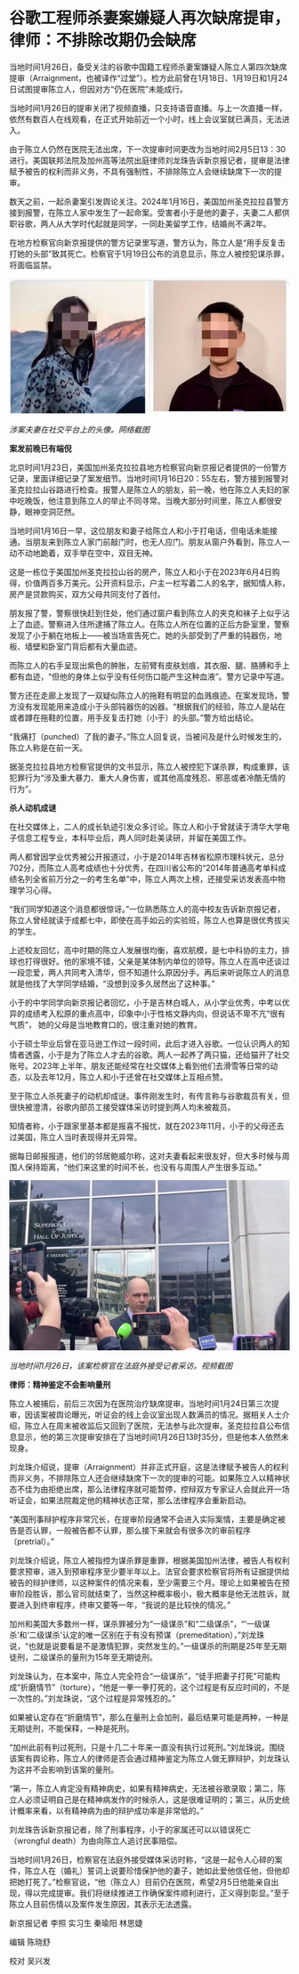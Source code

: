 # 谷歌工程师杀妻案嫌疑人再次缺席提审，律师：不排除改期仍会缺席

当地时间1月26日，备受关注的谷歌中国籍工程师杀妻案嫌疑人陈立人第四次缺席提审（Arraignment，也被译作“过堂”）。检方此前曾在1月18日、1月19日和1月24日试图提审陈立人，但因对方“仍在医院”未能成行。

当地时间1月26日的提审关闭了视频直播，只支持语音直播。与上一次直播一样，依然有数百人在线观看，在正式开始前近一个小时，线上会议室就已满员，无法进入。

由于陈立人仍然在医院无法出席，下一次提审时间更改为当地时间2月5日13：30进行。美国联邦法院及加州高等法院出庭律师刘龙珠告诉新京报记者，提审是法律赋予被告的权利而非义务，不具有强制性，不排除陈立人会继续缺席下一次的提审。

数天之前，一起杀妻案引发舆论关注。2024年1月16日，美国加州圣克拉拉县警方接到报警，在陈立人家中发生了一起命案。受害者小于是他的妻子，夫妻二人都供职谷歌，两人从大学时代起就是同学，一同赴美留学工作，结婚尚不满2年。

在地方检察官向新京报提供的警方记录里写道，警方认为，陈立人是“用手反复击打她的头部”致其死亡。检察官于1月19日公布的消息显示，陈立人被控犯谋杀罪，将面临监禁。

![0bbe29e77a65f30441563d687b693ac4.jpg](https://raw.githubusercontent.com/qqhsx/qqnews_image/main/2024/01/27/谷歌工程师杀妻案嫌疑人再次缺席提审，律师：不排除改期仍会缺席/0bbe29e77a65f30441563d687b693ac4.jpg)

 _涉案夫妻在社交平台上的头像。网络截图_

**案发前晚已有端倪**

北京时间1月23日，美国加州圣克拉拉县地方检察官向新京报记者提供的一份警方记录，里面详细记录了案发细节。当地时间1月16日20：55左右，警方接到报警对圣克拉拉山谷路进行检查。报警人是陈立人的朋友，前一晚，他在陈立人夫妇的家中吃晚饭，他注意到陈立人的举止不同寻常。当晚大部分时间里，陈立人都很安静，眼神空洞茫然。

当地时间1月16日一早，这位朋友和妻子给陈立人和小于打电话，但电话未能接通。当朋友来到陈立人家门前敲门时，也无人应门。朋友从窗户外看到，陈立人一动不动地跪着，双手举在空中，双目无神。

这是一栋位于美国加州圣克拉拉山谷的房产，陈立人和小于在2023年6月4日购得，价值两百多万美元。公开资料显示，户主一栏写着二人的名字，据知情人称，房产是贷款购买，双方父母共同支付了首付。

朋友报了警，警察很快赶到住处，他们通过窗户看到陈立人的夹克和袜子上似乎沾上了血迹。警察进入住所逮捕了陈立人。在陈立人所在位置的正后方卧室里，警察发现了小于躺在地板上——被当场宣告死亡。她的头部受到了严重的钝器伤，地板、墙壁和卧室门背后都有大量血迹。

而陈立人的右手呈现出紫色的肿胀，左前臂有皮肤划痕，其衣服、腿、胳膊和手上都有血迹，“但他的身体上似乎没有任何伤口能产生这种血液”。警方记录中写道。

警方还在走廊上发现了一双疑似陈立人的拖鞋有明显的血溅痕迹。在案发现场，警方没有发现能用来造成小于头部钝器伤的凶器。“根据我们的经验，陈立人是站在或者蹲在拖鞋的位置，用手反复击打她（小于）的头部。”警方给出结论。

“我痛打（punched）了我的妻子。”陈立人回复说，当被问及是什么时候发生的，陈立人称是在前一天。

据圣克拉拉县地方检察官提供的文书显示，陈立人被控犯下谋杀罪，构成重罪，该犯罪行为“涉及重大暴力、重大人身伤害，或其他高度残忍、邪恶或者冷酷无情的行为”。

**杀人动机成谜**

在社交媒体上，二人的成长轨迹引发众多讨论。陈立人和小于曾就读于清华大学电子信息工程专业，本科毕业后，两人同时赴美读研，并留在美国工作。

两人都曾因学业优秀被公开报道过，小于是2014年吉林省松原市理科状元，总分702分，而陈立人高考成绩也十分优秀，在四川省公布的“2014年普通高考单科成绩名列全省前万分之一的考生名单”中，陈立人两次上榜，还接受采访发表高中物理学习心得。

“我们同学知道这个消息都很惊讶。”一位熟悉陈立人的高中校友告诉新京报记者，陈立人曾经就读于成都七中，即使在高手如云的实验班，陈立人也算是很优秀拔尖的学生。

上述校友回忆，高中时期的陈立人发展很均衡，喜欢航模，是七中科协的主力，排球也打得很好。他的家境不错，父亲是某体制内单位的领导。陈立人在高中还谈过一段恋爱，两人共同考入清华，但不知道什么原因分手。再后来听说陈立人的消息就是他找了大学同学结婚，“没想到没多久居然出了这种事。”

小于的中学同学向新京报记者回忆，小于是吉林白城人，从小学业优秀，中考以优异的成绩考入松原的重点高中，印象中小于性格文静内向，但说话不卑不亢“很有气质”，
她的父母是当地教育口的，很注重对她的教育。

小于硕士毕业后曾在亚马逊工作过一段时间，此后才进入谷歌。一位认识两人的知情者透露，小于是为了陈立人才去的谷歌。两人一起养了两只猫，还给猫开了社交账号。2023年上半年，朋友还能经常在社交媒体上看到他们去滑雪等日常的动态，以及去年12月，陈立人和小于还曾在社交媒体上互相点赞。

至于陈立人杀死妻子的动机却成谜。事件刚发生时，有传言称与谷歌裁员有关，但很快被澄清，谷歌内部员工接受媒体采访时提到两人均未被裁员。

知情者称，小于跟家里基本都是报喜不报忧，就在2023年11月，小于的父母还去过美国，陈立人当时表现得并无异常。

据每日邮报报道，他们的邻居鲍威尔称，这对夫妻看起来很友好，但大多时候与周围人保持距离，“他们来这里的时间不长，也没有与周围人产生很多互动。”

![af2654b735d6fde97d0aa89cfb86bc3b.jpg](https://raw.githubusercontent.com/qqhsx/qqnews_image/main/2024/01/27/谷歌工程师杀妻案嫌疑人再次缺席提审，律师：不排除改期仍会缺席/af2654b735d6fde97d0aa89cfb86bc3b.jpg)

 _当地时间1月26日，该案检察官在法庭外接受记者采访。视频截图_

**律师：精神鉴定不会影响量刑**

陈立人被捕后，前后三次因为在医院治疗缺席提审。当地时间1月24日第三次提审，因该案被舆论曝光，听证会的线上会议室出现人数满员的情况。据相关人士介绍，陈立人在周末被收监后又回到了医院，无法参与此次提审。圣克拉拉县公布信息显示，他的第三次提审安排在了当地时间1月26日13时35分，但是他本人依然未现身。

刘龙珠介绍说，提审（Arraignment）并非正式开庭，这是法律赋予被告人的权利而非义务，不排除陈立人还会继续缺席下一次的提审的可能。如果陈立人以精神状态不佳为由拒绝出席，那么法律程序就可能暂停，控辩双方专家证人会就此开一场听证会，如果法院裁定他的精神状态正常，那么法律程序会重新启动。

“美国刑事辩护程序非常冗长，在提审阶段通常不会进入实际案情，主要是确定被告是否认罪，一般被告都不认罪，那么接下来就会有很多次的审前程序（pretrial）。”

刘龙珠介绍说，陈立人被指控为谋杀罪是重罪，根据美国加州法律，被告人有权利要求预审，进入到预审程序至少要半年以上。法官会要求检察官将所有证据提供给被告的辩护律师，以这种案件的情况来看，至少需要三个月。理论上如果被告在预审阶段胜诉，那么官司就结束了，当然这种概率极小，极大概率是他无法胜诉，就要进入到终审程序，终审又要等一年，“我说的是比较快的情况。”

加州和美国大多数州一样，谋杀罪被分为“一级谋杀”和“二级谋杀”，“‘一级谋杀’和‘二级谋杀’认定的唯一区别在于有没有预谋（premeditation），”刘龙珠说，“也就是说要看是不是激情犯罪，突然发生的。”一级谋杀的刑期是25年至无期徒刑，二级谋杀的量刑为15年至无期徒刑。

刘龙珠认为，在本案中，陈立人完全符合“一级谋杀”，“徒手把妻子打死”可能构成“折磨情节”（torture），“他是一拳一拳打死的，这个过程是有反应时间的，不是一次性的。”刘龙珠说，“这个过程是异常残忍的。”

如果被认定存在“折磨情节”，那么在量刑上会加刑，最后结果可能是两种，一种是无期徒刑，不能保释，一种是死刑。

“加州此前有判过死刑，只是十几二十年来一直没有执行过死刑。”刘龙珠说。围绕该案有舆论称，陈立人的律师是否会通过精神鉴定为陈立人做无罪辩护，刘龙珠认为这并不会影响到该案的量刑。

“第一，陈立人肯定没有精神病史，如果有精神病史，无法被谷歌录取；第二，陈立人必须证明自己是在精神病发作的时候杀人，这是很难证明的；第三，从历史统计概率来看，以有精神病为由的辩护成功率是非常低的。”

刘龙珠告诉新京报记者，除了刑事程序，小于的家属还可以以错误死亡（wrongful death）为由向陈立人追讨民事赔偿。

当地时间1月26日，检察官在法庭外接受媒体采访时称，“这是一起令人心碎的案件，陈立人在（婚礼）誓词上说要珍惜保护他的妻子，她如此爱他信任他，但他却把她打死了。”检察官说，“他（陈立人）目前仍在医院，希望2月5日他能亲自出现，得以完成提审。我们将继续推进工作确保案件顺利进行，正义得到彰显。”至于陈立人目前伤情以及案件发生原因，其表示无法透露。

新京报记者 李照 实习生 秦瑜阳 林思婕

编辑 陈晓舒

校对 吴兴发

